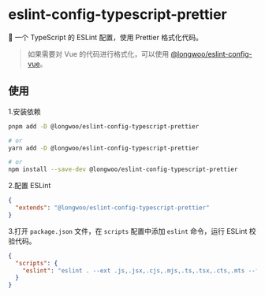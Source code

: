 # eslint-config-typescript-prettier

🔧 一个 TypeScript 的 ESLint 配置，使用 Prettier 格式化代码。

> 如果需要对 Vue 的代码进行格式化，可以使用 [@longwoo/eslint-config-vue](https://github.com/long-woo/eslint-config-vue)。

## 使用

1.安装依赖

```sh
pnpm add -D @longwoo/eslint-config-typescript-prettier

# or
yarn add -D @longwoo/eslint-config-typescript-prettier

# or
npm install --save-dev @longwoo/eslint-config-typescript-prettier
```

2.配置 ESLint

```json
{
  "extends": "@longwoo/eslint-config-typescript-prettier"
}
```

3.打开 `package.json` 文件，在 `scripts` 配置中添加 `eslint` 命令，运行 ESLint 校验代码。

```json
{
  "scripts": {
    "eslint": "eslint . --ext .js,.jsx,.cjs,.mjs,.ts,.tsx,.cts,.mts --fix --ignore-path .gitignore"
  }
}
```
